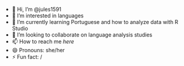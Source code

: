 - 👋 Hi, I’m @jules1591
- 👀 I’m interested in languages
- 🌱 I’m currently learning Portuguese and how to analyze data with R Studio
- 💞️ I’m looking to collaborate on language analysis studies
- 📫 How to reach me *here*
- 😄 Pronouns: she/her
- ⚡ Fun fact: /

<!---
jules1591/jules1591 is a ✨ special ✨ repository because its `README.md` (this file) appears on your GitHub profile.
You can click the Preview link to take a look at your changes.
--->
